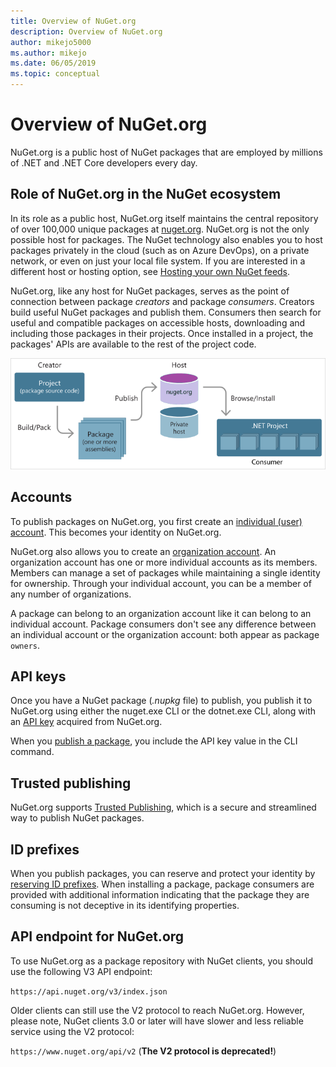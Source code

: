 ```yaml
---
title: Overview of NuGet.org
description: Overview of NuGet.org
author: mikejo5000
ms.author: mikejo
ms.date: 06/05/2019
ms.topic: conceptual
---
```


# Overview of NuGet.org

NuGet.org is a public host of NuGet packages that are employed by millions of .NET and .NET Core developers every day.

## Role of NuGet.org in the NuGet ecosystem

In its role as a public host, NuGet.org itself maintains the central repository of over 100,000 unique packages at [nuget.org](https://www.nuget.org). NuGet.org is not the only possible host for packages. The NuGet technology also enables you to host packages privately in the cloud (such as on Azure DevOps), on a private network, or even on just your local file system. If you are interested in a different host or hosting option, see [Hosting your own NuGet feeds](../hosting-packages/overview.md).

NuGet.org, like any host for NuGet packages, serves as the point of connection between package *creators* and package *consumers*. Creators build useful NuGet packages and publish them. Consumers then search for useful and compatible packages on accessible hosts, downloading and including those packages in their projects. Once installed in a project, the packages' APIs are available to the rest of the project code.

![Relationship between package creators, package hosts, and package consumers](media/nuget-roles.png)

## Accounts

To publish packages on NuGet.org, you first create an [individual (user) account](individual-accounts.md). This becomes your identity on NuGet.org.

NuGet.org also allows you to create an [organization account](organizations-on-nuget-org.md). An organization account has one or more individual accounts as its members. Members can manage a set of packages while maintaining a single identity for ownership. Through your individual account, you can be a member of any number of organizations.

A package can belong to an organization account like it can belong to an individual account. Package consumers don't see any difference between an individual account or the organization account: both appear as package `owners`.

## API keys

Once you have a NuGet package (*.nupkg* file) to publish, you publish it to NuGet.org using either the nuget.exe CLI or the dotnet.exe CLI, along with an [API key](scoped-api-keys.md) acquired from NuGet.org.

When you [publish a package](../create-packages/creating-a-package.md), you include the API key value in the CLI command.

## Trusted publishing

NuGet.org supports [Trusted Publishing](trusted-publishing.md), which is a secure and streamlined way to publish NuGet packages.

## ID prefixes

When you publish packages, you can reserve and protect your identity by [reserving ID prefixes](id-prefix-reservation.md). When installing a package, package consumers are provided with additional information indicating that the package they are consuming is not deceptive in its identifying properties.

## API endpoint for NuGet.org

To use NuGet.org as a package repository with NuGet clients, you should use the following V3 API endpoint: 

`https://api.nuget.org/v3/index.json`

Older clients can still use the V2 protocol to reach NuGet.org. However, please note, NuGet clients 3.0 or later will have slower and less reliable service using the V2 protocol:

`https://www.nuget.org/api/v2` (**The V2 protocol is deprecated!**)
